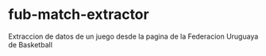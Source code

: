 # fub-match-extractor
Extraccion de datos de un juego desde la pagina de la Federacion Uruguaya de Basketball

